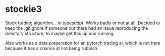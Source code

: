 # stockie3
Stock trading algorithm... in typesrcipt. Works badly or not at all.
Decided to keep the .gitignore if someone out there had an issue reproducing the directory structure, to maybe get this up and running.

Also works as a data preperation for an pytorch trading ai, which is not here because it has a chance at not being rubbish.
